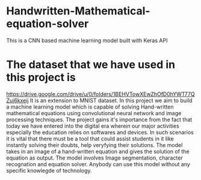 # Handwritten-Mathematical-equation-solver
This is a CNN based machine learning model built with Keras API
# The dataset that we have used in this project is  
https://drive.google.com/drive/u/0/folders/1BEHVTowXEwZhOfD0hYWT77QZui6kxeij
It is an extension to MNIST dataset.
In this project we aim to build a machine learning model which is capable of solving Hand-written mathematical equations using convolutional neural network and image processing techniques.
The project gains it's importance from the fact that today we have entered into the digital era wherein our major activities especially the education relies on softwares and devices. In such scenarios it is vital that there must be a tool that could assist students in it like instantly solving their doubts, help veryfying their solutions.
The model takes in an image of a hand-written equation and gives the solution of the equation as output.
The model involves Image segmentation, character recognation and equation solver.
Anybody can use this model without any specific knowlegde of technology.
